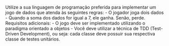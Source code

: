 Utilize a sua linguagem de programação preferida para implementar um jogo de dados que atenda às seguintes regras:  - O jogador joga dois dados  - Quando a soma dos dados for igual a 7, ele ganha. Senão, perde.  Requisitos adicionais:  - O jogo deve ser implementado utilizando o paradigma orientado a objetos  - Você deve utilizar a técnica de TDD (Test-Driven Development), ou seja: cada classe deve possuir sua respectiva classe de testes unitários.
